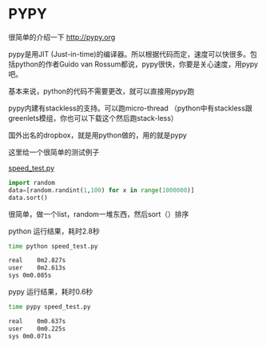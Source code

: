 # PYPY

很简单的介绍一下 <http://pypy.org>

pypy是用JIT (Just-in-time)的编译器。所以根据代码而定，速度可以快很多。包括python的作者Guido van Rossum都说，pypy很快，你要是关心速度，用pypy吧。

基本来说，python的代码不需要更改，就可以直接用pypy跑

pypy内建有stackless的支持。可以跑micro-thread （python中有stackless跟greenlets模组，你也可以下载这个然后跑stack-less）

国外出名的dropbox，就是用python做的，用的就是pypy

这里给一个很简单的测试例子

[speed_test.py](../src/pypy/speed_test.py)

~~~python
import random
data=[random.randint(1,100) for x in range(1000000)]
data.sort()
~~~

很简单，做一个list，random一堆东西，然后sort（）排序

python 运行结果，耗时2.8秒

~~~bash
time python speed_test.py 

real	0m2.827s
user	0m2.613s
sys	0m0.085s
~~~

pypy 运行结果，耗时0.6秒

~~~bash
time pypy speed_test.py 

real	0m0.637s
user	0m0.225s
sys	0m0.071s
~~~
